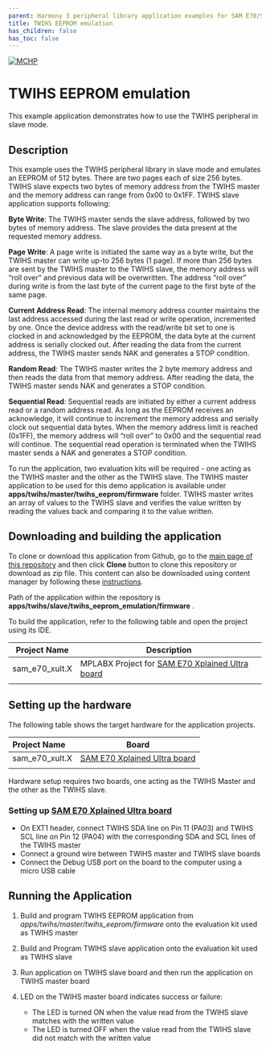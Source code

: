 ```yaml
---
parent: Harmony 3 peripheral library application examples for SAM E70/S70/V70/V71 family
title: TWIHS EEPROM emulation 
has_children: false
has_toc: false
---
```


[![MCHP](https://www.microchip.com/ResourcePackages/Microchip/assets/dist/images/logo.png)](https://www.microchip.com)

# TWIHS EEPROM emulation

This example application demonstrates how to use the TWIHS peripheral in slave mode.

## Description

This example uses the TWIHS peripheral library in slave mode and emulates an EEPROM of 512 bytes. There are two pages each of size 256 bytes. TWIHS slave expects two bytes of memory address from the TWIHS master and the memory address can range from 0x00 to 0x1FF.
TWIHS slave application supports following:

**Byte Write**: The TWIHS master sends the slave address, followed by two bytes of memory address. The slave provides the data present at the requested memory address.

**Page Write**: A page write is initiated the same way as a byte write, but the TWIHS master can write up-to 256 bytes (1 page). If more than 256 bytes are sent by the TWIHS master to the TWIHS slave, the memory address will “roll over” and previous data will be overwritten. The address “roll over” during write is from the last byte of the current page to the first byte of the same page.

**Current Address Read**: The internal memory address counter maintains the last address accessed during the last read or write operation, incremented by one. Once the device address with the read/write bit set to one is clocked in and acknowledged by the EEPROM, the data byte at the current address is serially clocked out. After reading the data from the current address, the TWIHS master sends NAK and generates a STOP condition.

**Random Read**: The TWIHS master writes the 2 byte memory address and then reads the data from that memory address. After reading the data, the TWIHS master sends NAK and generates a STOP condition.

**Sequential Read**: Sequential reads are initiated by either a current address read or a random address read. As long as the EEPROM receives an acknowledge, it will continue to increment the memory address and serially clock out sequential data bytes. When the memory address limit is reached (0x1FF), the memory address will “roll over” to 0x00 and the sequential read will continue. The sequential read operation is terminated when the TWIHS master sends a NAK and generates a STOP condition.

To run the application, two evaluation kits will be required - one acting as the TWIHS master and the other as the TWIHS slave. The TWIHS master application to be used for this demo application is available under **apps/twihs/master/twihs_eeprom/firmware** folder. TWIHS master writes an array of values to the TWIHS slave and verifies the value written by reading the values back and comparing it to the value written.

## Downloading and building the application

To clone or download this application from Github, go to the [main page of this repository](https://github.com/Microchip-MPLAB-Harmony/csp_apps_sam_e70_s70_v70_v71) and then click **Clone** button to clone this repository or download as zip file.
This content can also be downloaded using content manager by following these [instructions](https://github.com/Microchip-MPLAB-Harmony/contentmanager/wiki).

Path of the application within the repository is **apps/twihs/slave/twihs_eeprom_emulation/firmware** .

To build the application, refer to the following table and open the project using its IDE.

| Project Name      | Description                                    |
| ----------------- | ---------------------------------------------- |
| sam_e70_xult.X    | MPLABX Project for [SAM E70 Xplained Ultra board](https://www.microchip.com/DevelopmentTools/ProductDetails/PartNO/DM320113)|
|||

## Setting up the hardware

The following table shows the target hardware for the application projects.

| Project Name| Board|
|:---------|:---------:|
| sam_e70_xult.X    | [SAM E70 Xplained Ultra board](https://www.microchip.com/DevelopmentTools/ProductDetails/PartNO/DM320113) |
|||

Hardware setup requires two boards, one acting as the TWIHS Master and the other as the TWIHS slave.

### Setting up [SAM E70 Xplained Ultra board](https://www.microchip.com/DevelopmentTools/ProductDetails/PartNO/DM320113)

- On EXT1 header, connect TWIHS SDA line on Pin 11 (PA03) and TWIHS SCL line on Pin 12 (PA04) with the corresponding SDA and SCL lines of the TWIHS master
- Connect a ground wire between TWIHS master and TWIHS slave boards
- Connect the Debug USB port on the board to the computer using a micro USB cable

## Running the Application

1. Build and program TWIHS EEPROM application from *apps/twihs/master/twihs_eeprom/firmware* onto the evaluation kit used as TWIHS master
2. Build and Program TWIHS slave application onto the evaluation kit used as TWIHS slave
3. Run application on TWIHS slave board and then run the application on TWIHS master board
4. LED on the TWIHS master board indicates success or failure:

    - The LED is turned ON when the value read from the TWIHS slave matches with the written value
    - The LED is turned OFF when the value read from the TWIHS slave did not match with the written value

